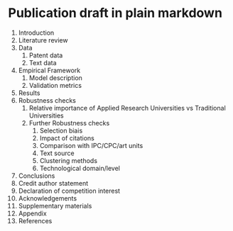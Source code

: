 # Publication draft in plain markdown

1. Introduction 
2. Literature review
3. Data
    1. Patent data
    2. Text data
4. Empirical Framework
    1. Model description
    2. Validation metrics
5. Results
6. Robustness checks
    1. Relative importance of Applied Research Universities vs Traditional Universities
    2. Further Robustness checks
        1. Selection biais
        2. Impact of citations
        3. Comparison with IPC/CPC/art units
        4. Text source
        5. Clustering methods
        6. Technological domain/level
7. Conclusions
8. Credit author statement 
9. Declaration of competition interest
10. Acknowledgements
11. Supplementary materials
12. Appendix
13. References